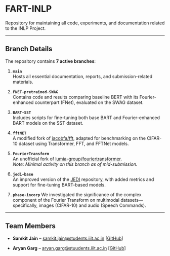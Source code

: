 # FART-INLP  
Repository for maintaining all code, experiments, and documentation related to the INLP Project.

---

## Branch Details

The repository contains **7 active branches**:

1. **`main`**  
   Hosts all essential documentation, reports, and submission-related materials.

2. **`FNET-pretrained-SWAG`**  
   Contains code and results comparing baseline BERT with its Fourier-enhanced counterpart (FNet), evaluated on the SWAG dataset.

3. **`BART-SST`**  
   Includes scripts for fine-tuning both base BART and Fourier-enhanced BART models on the SST dataset.

4. **`fftNET`**  
   A modified fork of [jacobfa/fft](https://github.com/jacobfa/fft), adapted for benchmarking on the CIFAR-10 dataset using Transformer, FFT, and FFTNet models.

5. **`FourierTransform`**  
   An unofficial fork of [lumia-group/fouriertransformer](https://github.com/lumia-group/fouriertransformer).  
   _Note: Minimal activity on this branch as of mid-submission._

6. **`jedi-base`**  
   An improved version of the [JEDI](https://github.com/Willy-Chan/JEDI) repository, with added metrics and support for fine-tuning BART-based models.

7. **`phase-incorp`**
    We investigated the significance of the complex component of the Fourier Transform on multimodal datasets—specifically, images (CIFAR-10) and audio (Speech Commands).

---

## Team Members

- <strong>Samkit Jain</strong> – <a href="mailto:samkit.jain@students.iiit.ac.in">samkit.jain@students.iiit.ac.in</a> 
  [<a href="https://github.com/samkit-2512j" target="_blank">GitHub</a>]

- <strong>Aryan Garg</strong> – <a href="mailto:aryan.garg@stuudents.iiit.ac.in">aryan.garg@stuudents.iiit.ac.in</a> 
  [<a href="https://github.com/AryanGarg13" target="_blank">GitHub</a>]
